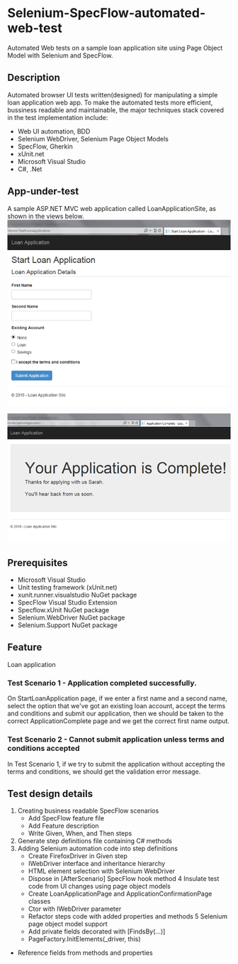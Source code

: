 # Selenium-SpecFlow-automated-web-test
Automated Web tests on a sample loan application site using Page Object Model with Selenium and SpecFlow.

## Description
Automated browser UI tests written(designed) for manipulating a simple loan application web app. To make the automated tests more efficient, bussiness readable and maintainable, the major techniques stack covered in the test implementation include:
* Web UI automation, BDD
* Selenium WebDriver, Selenium Page Object Models
* SpecFlow, Gherkin
* xUnit.net
* Microsoft Visual Studio
* C#, .Net

## App-under-test
A sample ASP.NET MVC web application called LoanApplicationSite, as shown in the views below.
![StartLoanApplication view](https://github.com/ShanshanJia/Selenium-SpecFlow-automated-web-test/raw/master/StartLoanApplicationView.png)

![ApplicationComplete view](https://github.com/ShanshanJia/Selenium-SpecFlow-automated-web-test/raw/master/ApplicationCompleteView.png)

## Prerequisites
* Microsoft Visual Studio
* Unit testing framework (xUnit.net)
* xunit.runner.visualstudio NuGet package
* SpecFlow Visual Studio Extension
* Specflow.xUnit NuGet package
* Selenium.WebDriver NuGet package
* Selenium.Support NuGet package

## Feature
Loan application

### Test Scenario 1 - Application completed successfully.
On StartLoanApplication page, if we enter a first name and a second name, select the option that we've got an existing loan account, accept the terms and conditions and submit our application, then we should be taken to the correct ApplicationComplete page and we get the correct first name output.

### Test Scenario 2 - Cannot submit application unless terms and conditions accepted
In Test Scenario 1, if we try to submit the application without accepting the terms and conditions, we should get the validation error message.

## Test design details
1. Creating business readable SpecFlow scenarios
	* Add SpecFlow feature file
	* Add Feature description
	* Write Given, When, and Then steps
2. Generate step definitions file containing C# methods
3. Adding Selenium automation code into step definitions
	* Create FirefoxDriver in Given step
	* IWebDriver interface and inheritance hierarchy
	* HTML element selection with Selenium WebDriver
	* Dispose in \[AfterScenario] SpecFlow hook method
4 Insulate test code from UI changes using page object models
	* Create LoanApplicationPage and ApplicationConfirmationPage classes
	* Ctor with IWebDriver parameter
	* Refactor steps code with added properties and methods 
5 Selenium page object model support
	* Add private fields decorated with \[FindsBy(...)]
	* PageFactory.InitElements(\_driver, this)
  * Reference fields from methods and properties
